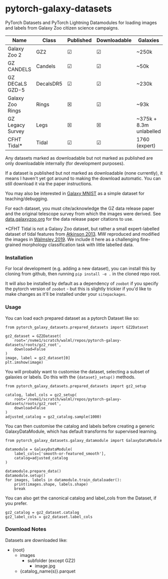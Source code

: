 # pytorch-galaxy-datasets
PyTorch Datasets and PyTorch Lightning Datamodules for loading images and labels from Galaxy Zoo citizen science campaigns.

| Name      | Class | Published | Downloadable | Galaxies
| ----------- | ----------- | --- | ---- | ---- |
| Galaxy Zoo 2 | GZ2 | &#x2611; | &#x2611; | ~250k |
| GZ CANDELS   | Candels | &#x2611; | &#x2611; | ~50k |
| GZ DECaLS GZD-5   | DecalsDR5 | &#x2611; | &#x2611; |~230k |
| Galaxy Zoo Rings | Rings | &#x2612; | &#x2611; | ~93k |
| GZ Legacy Survey  | Legs | &#x2612; | &#x2612; | ~375k + 8.3m unlabelled |
| CFHT Tidal* | Tidal | &#x2611; | &#x2611; | 1760 (expert) |

Any datasets marked as downloadable but not marked as published are only downloadable internally (for development purposes).

If a dataset is published but not marked as downloadable (none currently), it means I haven't yet got around to making the download automatic. You can still download it via the paper instructions.

You may also be interested in [Galaxy MNIST](https://github.com/mwalmsley/galaxy_mnist) as a simple dataset for teaching/debugging.

For each dataset, you must cite/acknowledge the GZ data release paper and the original telescope survey from which the images were derived. See [data.galaxyzoo.org](data.galaxyzoo.org) for the data release paper citations to use.

*CFHT Tidal is not a Galaxy Zoo dataset, but rather a small expert-labelled dataset of tidal features from [Atkinson 2013](https://doi.org/10.1088/0004-637X/765/1/28).
MW reproduced and modified the images in [Walmsley 2019](https://doi.org/10.1093/mnras/sty3232).
We include it here as a challenging fine-grained morphology classification task with little labelled data.

### Installation

For local development (e.g. adding a new dataset), you can install this by cloning from github, then running `pip install -e .` in the cloned repo root. 

It will also be installed by default as a dependency of `zoobot` if you specify the pytorch version of `zoobot` - but this is slightly trickier if you'd like to make changes as it'll be installed under your `sitepackages`.

### Usage

You can load each prepared dataset as a pytorch Dataset like so:

    from pytorch_galaxy_datasets.prepared_datasets import GZ2Dataset

    gz2_dataset = GZ2Dataset(
        root='/nvme1/scratch/walml/repos/pytorch-galaxy-datasets/roots/gz2_root',
        download=False
    )
    image, label = gz2_dataset[0]
    plt.imshow(image)

You will probably want to customise the dataset, selecting a subset of galaxies or labels. Do this with the `{dataset}_setup()` methods.

    from pytorch_galaxy_datasets.prepared_datasets import gz2_setup

    catalog, label_cols = gz2_setup(
        root='/nvme1/scratch/walml/repos/pytorch-galaxy-datasets/roots/gz2_root',
        download=False
    )
    adjusted_catalog = gz2_catalog.sample(1000)

You can then customise the catalog and labels before creating a generic GalaxyDataModule, which has default transforms for supervised learning.

    from pytorch_galaxy_datasets.galaxy_datamodule import GalaxyDataModule

    datamodule = GalaxyDataModule(
        label_cols=['smooth-or-featured_smooth'],
        catalog=adjusted_catalog
    )

    datamodule.prepare_data()
    datamodule.setup()
    for images, labels in datamodule.train_dataloader():
        print(images.shape, labels.shape)
        break

You can also get the canonical catalog and label_cols from the Dataset, if you prefer.

    gz2_catalog = gz2_dataset.catalog
    gz2_label_cols = gz2_dataset.label_cols

### Download Notes

Datasets are downloaded like:

- {root}
    - images
        - subfolder (except GZ2)
            - image.jpg
    - {catalog_name(s)}.parquet